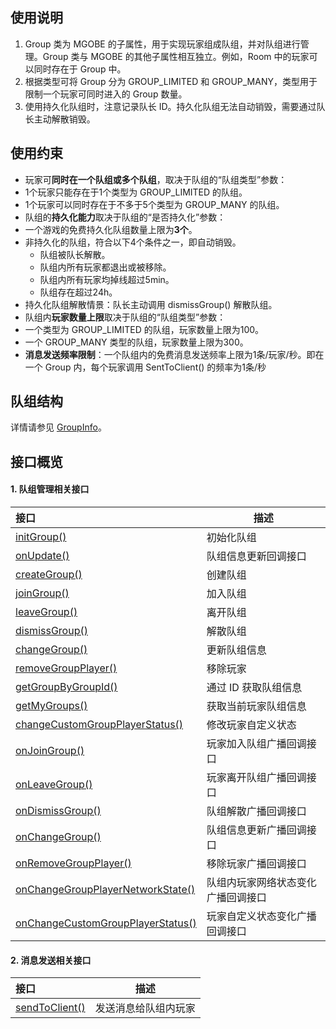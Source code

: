 ## 使用说明
1. Group 类为 MGOBE 的子属性，用于实现玩家组成队组，并对队组进行管理。Group 类与 MGOBE 的其他子属性相互独立。例如，Room 中的玩家可以同时存在于 Group 中。
2. 根据类型可将 Group 分为 GROUP_LIMITED 和 GROUP_MANY，类型用于限制一个玩家可同时进入的 Group 数量。
3. 使用持久化队组时，注意记录队长 ID。持久化队组无法自动销毁，需要通过队长主动解散销毁。

## 使用约束
- 玩家可**同时在一个队组或多个队组**，取决于队组的“队组类型”参数：
 - 1个玩家只能存在于1个类型为 GROUP_LIMITED 的队组。
 - 1个玩家可以同时存在于不多于5个类型为 GROUP_MANY 的队组。
- 队组的**持久化能力**取决于队组的“是否持久化”参数：
 - 一个游戏的免费持久化队组数量上限为**3个**。
 - 非持久化的队组，符合以下4个条件之一，即自动销毁。
   - 队组被队长解散。
   - 队组内所有玩家都退出或被移除。
   - 队组内所有玩家均掉线超过5min。
   - 队组存在超过24h。
- 持久化队组解散情景：队长主动调用 dismissGroup() 解散队组。
- 队组内**玩家数量上限**取决于队组的“队组类型”参数：
 - 一个类型为 GROUP_LIMITED 的队组，玩家数量上限为100。
 - 一个 GROUP_MANY 类型的队组，玩家数量上限为300。
- **消息发送频率限制**：一个队组内的免费消息发送频率上限为1条/玩家/秒。即在一个 Group 内，每个玩家调用 SentToClient() 的频率为1条/秒


## 队组结构
详情请参见 [GroupInfo](https://cloud.tencent.com/document/product/1038/35534#groupinfo)。

## 接口概览

#### 1. 队组管理相关接口

|接口|描述|
|:---|---|
|[initGroup()](https://cloud.tencent.com/document/product/1038/44058#initgroup)|初始化队组|
|[onUpdate()](https://cloud.tencent.com/document/product/1038/44058#onupdate) |队组信息更新回调接口|
|[createGroup()](https://cloud.tencent.com/document/product/1038/44058#creategroup) |创建队组|
|[joinGroup()](https://cloud.tencent.com/document/product/1038/44058#joingroup) |加入队组|
|[leaveGroup()](https://cloud.tencent.com/document/product/1038/44058#leavegroup) |离开队组|
|[dismissGroup()](https://cloud.tencent.com/document/product/1038/44058#dismissgroup)|解散队组|
|[changeGroup() ](https://cloud.tencent.com/document/product/1038/44058#changegroup)|更新队组信息|
|[removeGroupPlayer()](https://cloud.tencent.com/document/product/1038/44058#removegroupplayer) |移除玩家|
|[getGroupByGroupId()](https://cloud.tencent.com/document/product/1038/44058#getgroupbygroupid)|通过 ID 获取队组信息|
|[getMyGroups()](https://cloud.tencent.com/document/product/1038/44058#getmygroups)|获取当前玩家队组信息|
|[changeCustomGroupPlayerStatus()](https://cloud.tencent.com/document/product/1038/44058#changecustomgroupplayerstatus)|修改玩家自定义状态|
|[onJoinGroup()](https://cloud.tencent.com/document/product/1038/44058#onjoingroup) |玩家加入队组广播回调接口|
|[onLeaveGroup()](https://cloud.tencent.com/document/product/1038/44058#onleavegroup)|玩家离开队组广播回调接口|
|[onDismissGroup()](https://cloud.tencent.com/document/product/1038/44058#ondismissgroup) |队组解散广播回调接口|
|[onChangeGroup()](https://cloud.tencent.com/document/product/1038/44058#onchangegroup) |队组信息更新广播回调接口|
|[onRemoveGroupPlayer()](https://cloud.tencent.com/document/product/1038/44058#onremovegroupplayer) |移除玩家广播回调接口|
|[onChangeGroupPlayerNetworkState()](https://cloud.tencent.com/document/product/1038/44058#onchangegroupplayernetworkstate)|队组内玩家网络状态变化广播回调接口|
|[onChangeCustomGroupPlayerStatus()](https://cloud.tencent.com/document/product/1038/44058#onchangecustomgroupplayerstatus)|玩家自定义状态变化广播回调接口|


#### 2. 消息发送相关接口

|接口|描述|
|:---|---|
|[sendToClient()](https://cloud.tencent.com/document/product/1038/33809#sendtoclient) |发送消息给队组内玩家|
